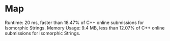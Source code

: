 # Map
Runtime: 20 ms, faster than 18.47% of C++ online submissions for Isomorphic Strings.
Memory Usage: 9.4 MB, less than 12.07% of C++ online submissions for Isomorphic Strings.
